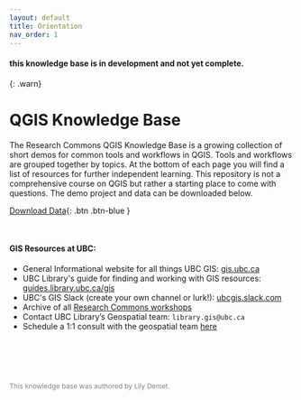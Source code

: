 ```yaml
---
layout: default
title: Orientation
nav_order: 1
---
```


#### this knowledge base is in development and not yet complete.
{: .warn}
<br>

# QGIS Knowledge Base

The Research Commons QGIS Knowledge Base is a growing collection of short demos for common tools and workflows in QGIS. Tools and workflows are grouped together by topics. At the bottom of each page you will find a list of resources for further independent learning. This repository is not a comprehensive course on QGIS but rather a starting place to come with questions. The demo project and data can be downloaded below. 

[Download Data](empty.zip){: .btn .btn-blue }

      


<br>

#### GIS Resources at UBC:
- General Informational website for all things UBC GIS: [gis.ubc.ca](http://gis.ubc.ca/)
- UBC Library's guide for finding and working with GIS resources: [guides.library.ubc.ca/gis](http://guides.library.ubc.ca/gis)
- UBC's GIS Slack (create your own channel or lurk!): [ubcgis.slack.com](https://ubcgis.slack.com/)
- Archive of all [Research Commons workshops](https://ubc-library-rc.github.io/all.html)
- Contact UBC Library’s Geospatial team: `library.gis@ubc.ca`
- Schedule a 1:1 consult with the geospatial team [here](https://libcal.library.ubc.ca/appointments/research_commons#s-lc-public-pt)

<p style="margin-top:90px"></p>
<p style="color:grey; font-size:12px">This knowledge base was authored by Lily Demet.</p>